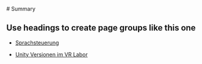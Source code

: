 ‌# Summary​

## Use headings to create page groups like this one​

* [Sprachsteuerung](page1/README.md)    

    
* [Unity Versionen im VR Labor](page2/README.md)    
    
